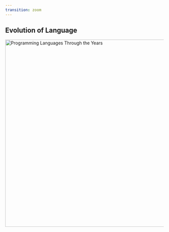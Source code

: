 ```yaml
---
transition: zoom
---
```


## Evolution of Language

<a href="https://thesoftwareguild.com/blog/history-of-programming-languages/">
<img src="https://thesoftwareguild.com/wp-content/uploads/2015/07/Programming-Languages-Infographic.jpg" alt="Programming Languages Through the Years" width="594px" border="0" />
</a>